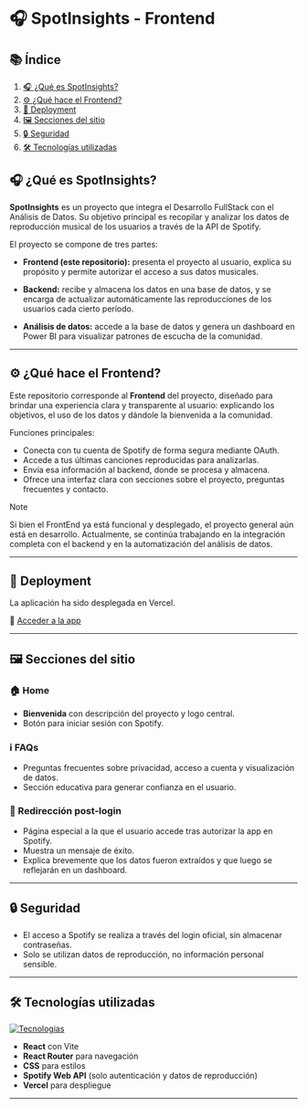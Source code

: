 # 🎧 SpotInsights - Frontend

## 📚 Índice
1. [🎧 ¿Qué es SpotInsights?](#-qué-es-spotinsights)
2. [⚙️ ¿Qué hace el Frontend?](#-qué-hace-el-frontend)
3. [🚀 Deployment](#-deployment)
4. [🖼️ Secciones del sitio](#️-secciones-del-sitio)
5. [🔒 Seguridad](#-seguridad)
6. [🛠️ Tecnologías utilizadas](#️-tecnologías-utilizadas)

## 🎧 ¿Qué es SpotInsights?

**SpotInsights** es un proyecto que integra el Desarrollo FullStack con el Análisis de Datos. Su objetivo principal es recopilar y analizar los datos de reproducción musical de los usuarios a través de la API de Spotify.

El proyecto se compone de tres partes:

- **Frontend (este repositorio):** presenta el proyecto al usuario, explica su propósito y permite autorizar el acceso a sus datos musicales.

- **Backend:** recibe y almacena los datos en una base de datos, y se encarga de actualizar automáticamente las reproducciones de los usuarios cada cierto período.

- **Análisis de datos:** accede a la base de datos y genera un dashboard en Power BI para visualizar patrones de escucha de la comunidad.

---
## ⚙️ ¿Qué hace el Frontend?

Este repositorio corresponde al **Frontend** del proyecto, diseñado para brindar una experiencia clara y transparente al usuario: explicando los objetivos, el uso de los datos y dándole la bienvenida a la comunidad.

Funciones principales:
- Conecta con tu cuenta de Spotify de forma segura mediante OAuth.
- Accede a tus últimas canciones reproducidas para analizarlas.
- Envía esa información al backend, donde se procesa y almacena.
- Ofrece una interfaz clara con secciones sobre el proyecto, preguntas frecuentes y contacto.

> [!NOTE]  
> Si bien el FrontEnd ya está funcional y desplegado, el proyecto general aún está en desarrollo. Actualmente, se continúa trabajando en la integración completa con el backend y en la automatización del análisis de datos.

---

## 🚀 Deployment
La aplicación ha sido desplegada en Vercel.

🔗 [Acceder a la app](https://spotinsights.vercel.app)

---

## 🖼️ Secciones del sitio

### 🏠 Home
- **Bienvenida** con descripción del proyecto y logo central.
- Botón para iniciar sesión con Spotify.

### ℹ️ FAQs
- Preguntas frecuentes sobre privacidad, acceso a cuenta y visualización de datos.
- Sección educativa para generar confianza en el usuario.

### 🔁 Redirección post-login
- Página especial a la que el usuario accede tras autorizar la app en Spotify.
- Muestra un mensaje de éxito.
- Explica brevemente que los datos fueron extraídos y que luego se reflejarán en un dashboard.

---

## 🔒 Seguridad

- El acceso a Spotify se realiza a través del login oficial, sin almacenar contraseñas.
- Solo se utilizan datos de reproducción, no información personal sensible.

---

## 🛠️ Tecnologías utilizadas
[![Tecnologias](https://skillicons.dev/icons?i=react,vite,css,vercel)](https://skillicons.dev)

- **React** con Vite
- **React Router** para navegación
- **CSS** para estilos
- **Spotify Web API** (solo autenticación y datos de reproducción)
- **Vercel** para despliegue

---
